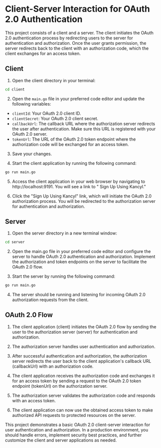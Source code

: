 # Client-Server Interaction for OAuth 2.0 Authentication

This project consists of a client and a server. The client initiates the OAuth 2.0 authentication process by redirecting
users to the server for authentication and authorization. Once the user grants permission, the server redirects back to
the client with an authorization code, which the client exchanges for an access token.

## Client

1. Open the client directory in your terminal:

```bash
cd client
```

2. Open the `main.go` file in your preferred code editor and update the following variables:

- `clientId`: Your OAuth 2.0 client ID.
- `clientSecret`: Your OAuth 2.0 client secret.
- `callbackUrl`: The callback URL where the authorization server redirects the user after authentication. Make sure this
  URL is registered with your OAuth 2.0 server.
- `tokenUrl`: The URL of the OAuth 2.0 token endpoint where the authorization code will be exchanged for an access
  token.

3. Save your changes.

4. Start the client application by running the following command:

```bash
go run main.go
```

5. Access the client application in your web browser by navigating to http://localhost:9191. You will see a link to "
   Sign Up Using Kancyl."

6. Click the "Sign Up Using Kancyl" link, which will initiate the OAuth 2.0 authorization process. You will be
   redirected to the authorization server for authentication and authorization.

## Server

1. Open the server directory in a new terminal window:

```bash
cd server
```

2. Open the main.go file in your preferred code editor and configure the server to handle OAuth 2.0 authentication and
   authorization. Implement the authorization and token endpoints on the server to facilitate the OAuth 2.0 flow.

3. Start the server by running the following command:

```bash
go run main.go
```

4. The server should be running and listening for incoming OAuth 2.0 authorization requests from the client.

## OAuth 2.0 Flow

1. The client application (client) initiates the OAuth 2.0 flow by sending the user to the authorization server (server)
   for authentication and authorization.

2. The authorization server handles user authentication and authorization.

3. After successful authentication and authorization, the authorization server redirects the user back to the client
   application's callback URL (callbackUrl) with an authorization code.

4. The client application receives the authorization code and exchanges it for an access token by sending a request to
   the OAuth 2.0 token endpoint (tokenUrl) on the authorization server.

5. The authorization server validates the authorization code and responds with an access token.

6. The client application can now use the obtained access token to make authorized API requests to protected resources
   on the server.

This project demonstrates a basic OAuth 2.0 client-server interaction for user authentication and authorization. In a
production environment, you should handle errors, implement security best practices, and further customize the client
and server applications as needed.
